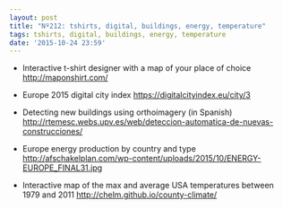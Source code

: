 ```yaml
---
layout: post
title: "Nº212: tshirts, digital, buildings, energy, temperature"
tags: tshirts, digital, buildings, energy, temperature
date: '2015-10-24 23:59'
---
```


* Interactive t-shirt designer with a map of your place of choice
  http://maponshirt.com/

* Europe 2015 digital city index
  https://digitalcityindex.eu/city/3

* Detecting new buildings using orthoimagery (in Spanish)
  http://rtemesc.webs.upv.es/web/deteccion-automatica-de-nuevas-construcciones/

* Europe energy production by country and type
  http://afschakelplan.com/wp-content/uploads/2015/10/ENERGY-EUROPE_FINAL31.jpg

* Interactive map of the max and average USA temperatures between 1979 and 2011
  http://chelm.github.io/county-climate/
